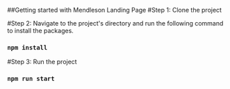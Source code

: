 ##Getting started with Mendleson Landing Page
#Step 1: Clone the project

#Step 2: Navigate to the project's directory and run the following command to install the packages.

### `npm install`

#Step 3: Run the project

### `npm run start`
